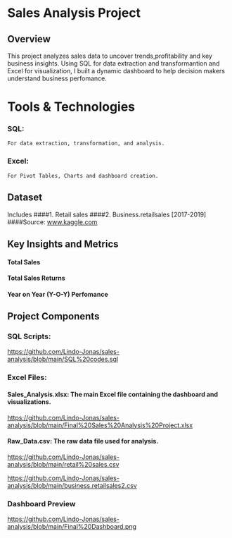 # Sales Analysis Project
## Overview
This project analyzes sales data to uncover trends,profitability and key business insights. Using SQL for data extraction and transformantion and Excel for visualization, I built a dynamic dashboard to help decision makers understand business perfomance.

# Tools & Technologies

### SQL:
    For data extraction, transformation, and analysis.

### Excel:
    For Pivot Tables, Charts and dashboard creation.

## Dataset
Includes ####1. Retail sales
         ####2. Business.retailsales [2017-2019]
####Source: www.kaggle.com

## Key Insights and Metrics
#### Total Sales
#### Total Sales Returns
#### Year on Year (Y-O-Y) Perfomance

## Project Components
### SQL Scripts:
https://github.com/Lindo-Jonas/sales-analysis/blob/main/SQL%20codes.sql

### Excel Files:
#### Sales_Analysis.xlsx: The main Excel file containing the dashboard and visualizations.
https://github.com/Lindo-Jonas/sales-analysis/blob/main/Final%20Sales%20Analysis%20Project.xlsx

#### Raw_Data.csv: The raw data file used for analysis.
https://github.com/Lindo-Jonas/sales-analysis/blob/main/retail%20sales.csv

https://github.com/Lindo-Jonas/sales-analysis/blob/main/business.retailsales2.csv

### Dashboard Preview
https://github.com/Lindo-Jonas/sales-analysis/blob/main/Final%20Dashboard.png


